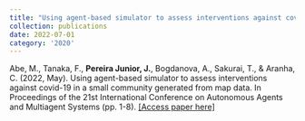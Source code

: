 ```yaml
---
title: "Using agent-based simulator to assess interventions against covid-19 in a small community generated from map data"
collection: publications
date: 2022-07-01
category: '2020'
---
```

Abe, M., Tanaka, F., **Pereira Junior, J.**, Bogdanova, A., Sakurai, T., & Aranha, C. (2022, May). Using agent-based simulator to assess interventions against covid-19 in a small community generated from map data. In Proceedings of the 21st International Conference on Autonomous Agents and Multiagent Systems (pp. 1-8). [[Access paper here]](https://www.ifaamas.org/Proceedings/aamas2022/pdfs/p1.pdf)


